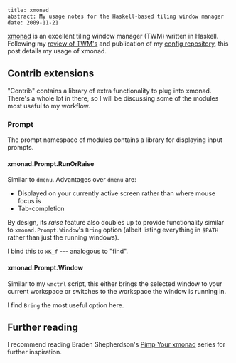 ```metadata
title: xmonad
abstract: My usage notes for the Haskell-based tiling window manager
date: 2009-11-21
```

[xmonad][] is an excellent tiling window manager (TWM) written in Haskell.
Following my [review of TWM's][review] and publication of my [config
repository][xmonad-config], this post details my usage of xmonad.

## Contrib extensions

"Contrib" contains a library of extra functionality to plug into xmonad. There's
a whole lot in there, so I will be discussing some of the modules most useful to
my workflow.

### Prompt

The prompt namespace of modules contains a library for displaying input prompts.

#### xmonad.Prompt.RunOrRaise

Similar to `dmenu`. Advantages over `dmenu` are:

* Displayed on your currently active screen rather than where mouse focus is
* Tab-completion

By design, its *raise* feature also doubles up to provide functionality similar
to `xmonad.Prompt.Window`'s `Bring` option (albeit listing everything in `$PATH`
rather than just the running windows).

I bind this to `xK_f` --- analogous to "find".

#### xmonad.Prompt.Window

Similar to my `wmctrl` script, this either brings the selected window to your
current workspace or switches to the workspace the window is running in.

I find `Bring` the most useful option here.

## Further reading

I recommend reading Braden Shepherdson's [Pimp Your xmonad][pimp] series for
further inspiration.

  [pimp]: http://braincrater.wordpress.com/2008/11/02/pimp-your-xmonad-1-status-bars/
  [xmonad]: http://xmonad.org/
  [review]: http://tlvince.com/tiling-window-managers-reprise
  [xmonad-config]: https://github.com/tlvince/xmonad-config
